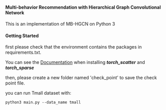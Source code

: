 #### Multi-behavior Recommendation with Hierarchical Graph Convolutional Network

This is an implementation of MB-HGCN on Python 3



#### Getting Started

first please check that the environment contains the packages in requirements.txt.

You can see the [Documentation](https://github.com/rusty1s/pytorch_scatter) when installing _**torch_scatter**_ and _**torch_sparse**_ 

then, please create a new folder named 'check_point' to save the check point file.

you can run Tmall dataset with:

`python3 main.py --data_name tmall`

